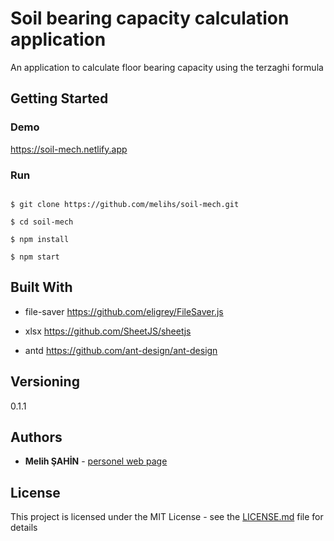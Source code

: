 # Soil bearing capacity calculation application

An application to calculate floor bearing capacity using the terzaghi formula

  

## Getting Started
  

### Demo

https://soil-mech.netlify.app
  

### Run
  
```

$ git clone https://github.com/melihs/soil-mech.git

$ cd soil-mech

$ npm install

$ npm start

```

## Built With


- file-saver https://github.com/eligrey/FileSaver.js

- xlsx https://github.com/SheetJS/sheetjs

- antd https://github.com/ant-design/ant-design

  

## Versioning

0.1.1

## Authors

* **Melih ŞAHİN** - [personel web page](http://melihs.github.io)
 

## License

This project is licensed under the MIT License - see the [LICENSE.md](https://github.com/melihs/soil-mech/blob/master/LICENSE) file for details
